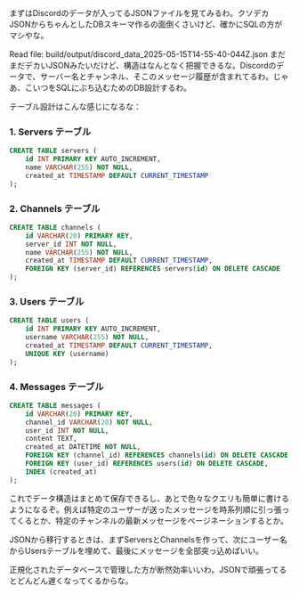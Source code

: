 
まずはDiscordのデータが入ってるJSONファイルを見てみるわ。クソデカJSONからちゃんとしたDBスキーマ作るの面倒くさいけど、確かにSQLの方がマシやな。

Read file: build/output/discord_data_2025-05-15T14-55-40-044Z.json
まだまだデカいJSONみたいだけど、構造はなんとなく把握できるな。Discordのデータで、サーバー名とチャンネル、そこのメッセージ履歴が含まれてるわ。じゃあ、こいつをSQLにぶち込むためのDB設計するわ。

テーブル設計はこんな感じになるな：

### 1. Servers テーブル
```sql
CREATE TABLE servers (
    id INT PRIMARY KEY AUTO_INCREMENT,
    name VARCHAR(255) NOT NULL,
    created_at TIMESTAMP DEFAULT CURRENT_TIMESTAMP
);
```

### 2. Channels テーブル
```sql
CREATE TABLE channels (
    id VARCHAR(20) PRIMARY KEY,
    server_id INT NOT NULL,
    name VARCHAR(255) NOT NULL,
    created_at TIMESTAMP DEFAULT CURRENT_TIMESTAMP,
    FOREIGN KEY (server_id) REFERENCES servers(id) ON DELETE CASCADE
);
```

### 3. Users テーブル
```sql
CREATE TABLE users (
    id INT PRIMARY KEY AUTO_INCREMENT,
    username VARCHAR(255) NOT NULL,
    created_at TIMESTAMP DEFAULT CURRENT_TIMESTAMP,
    UNIQUE KEY (username)
);
```

### 4. Messages テーブル
```sql
CREATE TABLE messages (
    id VARCHAR(20) PRIMARY KEY,
    channel_id VARCHAR(20) NOT NULL,
    user_id INT NOT NULL,
    content TEXT,
    created_at DATETIME NOT NULL,
    FOREIGN KEY (channel_id) REFERENCES channels(id) ON DELETE CASCADE,
    FOREIGN KEY (user_id) REFERENCES users(id) ON DELETE CASCADE,
    INDEX (created_at)
);
```

これでデータ構造はまとめて保存できるし、あとで色々なクエリも簡単に書けるようになるぞ。例えば特定のユーザーが送ったメッセージを時系列順に引っ張ってくるとか、特定のチャンネルの最新メッセージをページネーションするとか。

JSONから移行するときは、まずServersとChannelsを作って、次にユーザー名からUsersテーブルを埋めて、最後にメッセージを全部突っ込めばいい。

正規化されたデータベースで管理した方が断然効率いいわ。JSONで頑張ってるとどんどん遅くなってくるからな。
